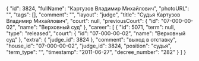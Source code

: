 {
    "id": 3824,
    "fullName": "Картузов Владимир Михайлович",
    "photoURL": "",
    "tags": [],
    "comment": "",
    "layout": "judge",
    "title": "Судья Картузов Владимир Михайлович",
    "court": null,
    "previousCourt": {
        "id": "07-000-00-02",
        "name": "Верховный суд"
    },
    "career": [
        {
            "id": 5071,
            "term": null,
            "type": "released",
            "court": {
                "id": "07-000-00-02",
                "name": "Верховный суд"
            },
            "extra": {
                "judge_id": 3824
            },
            "comment": "выход в отставку",
            "house_id": "07-000-00-02",
            "judge_id": 3824,
            "position": "судья",
            "term_type": "",
            "timestamp": "2011-06-27",
            "decree_number": "282"
        }
    ]
}